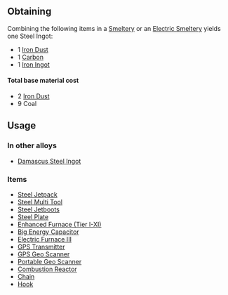 
## Obtaining

Combining the following items in a [Smeltery](https://github.com/Slimefun/Slimefun4/wiki/Smeltery) or an [Electric Smeltery](https://github.com/Slimefun/Slimefun4/wiki/Electric-Smeltery) yields one Steel Ingot:

* 1 [Iron Dust](https://github.com/Slimefun/Slimefun4/wiki/Iron-Dust)
* 1 [Carbon](https://github.com/Slimefun/Slimefun4/wiki/Carbon)
* 1 [Iron Ingot](https://github.com/Slimefun/Slimefun4/wiki/Iron-Ingot)

#### Total base material cost 

* 2 [Iron Dust](https://github.com/Slimefun/Slimefun4/wiki/Iron-Dust)
* 9 Coal

## Usage

### In other alloys

* [Damascus Steel Ingot](https://github.com/Slimefun/Slimefun4/wiki/Damascus-Steel-Ingot)

### Items

* [Steel Jetpack](https://github.com/Slimefun/Slimefun4/wiki/Jetpacks)
* [Steel Multi Tool](https://github.com/Slimefun/Slimefun4/wiki/Multi-Tools)
* [Steel Jetboots](https://github.com/Slimefun/Slimefun4/wiki/Jetboots)
* [Steel Plate](https://github.com/Slimefun/Slimefun4/wiki/Steel-Plate)
* [Enhanced Furnace (Tier I-XI)](https://github.com/Slimefun/Slimefun4/wiki/Enhanced-Furnaces)
* [Big Energy Capacitor](https://github.com/Slimefun/Slimefun4/wiki/Energy-Capacitors)
* [Electric Furnace III](https://github.com/Slimefun/Slimefun4/wiki/Electric-Furnace)
* [GPS Transmitter](https://github.com/Slimefun/Slimefun4/wiki/GPS-Transmitter)
* [GPS Geo Scanner](https://github.com/Slimefun/Slimefun4/wiki/GPS-Geo-Scanner)
* [Portable Geo Scanner](https://github.com/Slimefun/Slimefun4/wiki/Portable-Geo-Scanner)
* [Combustion Reactor](https://github.com/Slimefun/Slimefun4/wiki/Combustion-Reactor)
* [Chain](https://github.com/Slimefun/Slimefun4/wiki/Chain)
* [Hook](https://github.com/Slimefun/Slimefun4/wiki/Hook)




